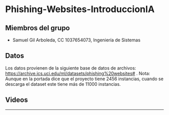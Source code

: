 # Phishing-Websites-IntroduccionIA

## Miembros del grupo
- Samuel Gil Arboleda, CC 1037654073, Ingeniería de Sistemas

## Datos
Los datos provienen de la siguiente base de datos de archivos: https://archive.ics.uci.edu/ml/datasets/phishing%20websites# . 
Nota: Aunque en la portada dice que el proyecto tiene 2456 instancias, cuando se descarga el dataset este tiene más de 11000 instancias.

## Videos
-----
